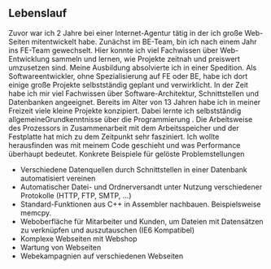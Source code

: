 ## Lebenslauf
Zuvor war ich 2 Jahre bei einer Internet-Agentur tätig in der ich große Web-Seiten mitentwickelt habe. Zunächst im BE-Team, bin ich nach einem Jahr ins FE-Team gewechselt. Hier konnte ich viel Fachwissen über Web-Entwicklung sammeln und lernen, wie Projekte zeitnah und preiswert umzusetzen sind.
Meine Ausbildung absolvierte ich in einer Spedition. Als Softwareentwickler, ohne Spezialisierung auf FE oder BE, habe ich dort einige große Projekte selbstständig geplant und verwirklicht. In der Zeit habe ich mir viel Fachwissen über Software-Architektur, Schnittstellen und Datenbanken angeeignet.
Bereits im Alter von 13 Jahren habe ich in meiner Freizeit viele kleine Projekte konzipiert. Dabei lernte ich selbstständig allgemeineGrundkenntnisse über die Programmierung . Die Arbeitsweise des Prozessors in Zusammenarbeit mit dem Arbeitsspeicher und der Festplatte hat mich zu dem Zeitpunkt sehr fasziniert. Ich wollte herausfinden was mit meinem Code geschieht  und was Performance überhaupt bedeutet.
Konkrete Beispiele für gelöste Problemstellungen

* Verschiedene Datenquellen durch Schnittstellen in einer Datenbank automatisiert vereinen
* Automatischer Datei- und Ordnerversandt unter Nutzung verschiedener Protokolle (HTTP, FTP, SMTP, ...)
* Standard-Funktionen aus C++ in Assembler nachbauen. Beispielsweise memcpy.
* Weboberfläche für Mitarbeiter und Kunden, um Dateien mit Datensätzen zu verknüpfen und auszutauschen (IE6 Kompatibel)
* Komplexe Webseiten mit Webshop
* Wartung von Webseiten
* Webekampagnien auf verschiedenen Webseiten
